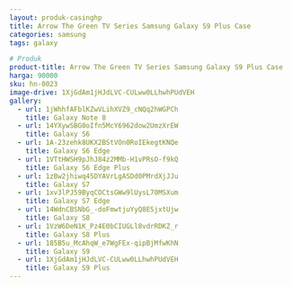 ```yaml
---
layout: produk-casinghp
title: Arrow The Green TV Series Samsung Galaxy S9 Plus Case
categories: samsung
tags: galaxy

# Produk
product-title: Arrow The Green TV Series Samsung Galaxy S9 Plus Case
harga: 90000
sku: hn-0023
image-drive: 1XjGdAm1jHJdLVC-CULww0LLhwhPUdVEH
gallery:
  - url: 1jWhhfAFblKZwVLihXVZ9_cNQq2hWGPCh
    title: Galaxy Note 8
  - url: 14YXywSBG0oIfn5McY6962dow2UmzXrEW
    title: Galaxy S6
  - url: 1A-23zehk8UKX2BStVOn0RoIEkegtKNQe
    title: Galaxy S6 Edge
  - url: 1VTtHWSH9pJhJ84z2MMb-H1vPRsO-f9kQ
    title: Galaxy S6 Edge Plus
  - url: 1zBw2jhiwq45DYAVrLgASDd0PMrdXjJJu
    title: Galaxy S7
  - url: 1xv3lPJ59ByqCOCtsGWw9lUysL70MSXum
    title: Galaxy S7 Edge
  - url: 14WdnCBSNbG_-doFmwtjuYyQ8ESjxtUjw
    title: Galaxy S8
  - url: 1VzW6DeN1K_Pz4E0bCIUGLl8vdrRDKZ_r
    title: Galaxy S8 Plus
  - url: 185B5u_McAhqW_e7WgFEx-qipBjMfwKhN
    title: Galaxy S9
  - url: 1XjGdAm1jHJdLVC-CULww0LLhwhPUdVEH
    title: Galaxy S9 Plus
---
```

